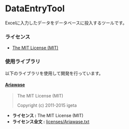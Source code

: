 # DataEntryTool
Excelに入力したデータをデータベースに投入するツールです。

### ライセンス

* [The MIT License (MIT)](LICENSE)

### 使用ライブラリ

以下のライブラリを使用して開発を行っています。

#### [Ariawase](https://github.com/vbaidiot/Ariawase)

> The MIT License (MIT)
> 
> Copyright (c) 2011-2015 igeta

* **ライセンス :** The MIT License (MIT)
* **ライセンス全文 :** [licenses/Ariawase.txt](licenses/Ariawase.txt)


